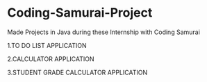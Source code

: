 # Coding-Samurai-Project
Made Projects in Java during these Internship with Coding Samurai 

1.TO DO LIST APPLICATION

2.CALCULATOR APPLICATION

3.STUDENT GRADE CALCULATOR APPLICATION
